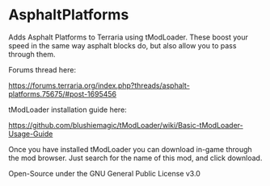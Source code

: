 # AsphaltPlatforms
Adds Asphalt Platforms to Terraria using tModLoader. These boost your speed in the same way asphalt blocks do, but also allow you to pass through them.


Forums thread here:

https://forums.terraria.org/index.php?threads/asphalt-platforms.75675/#post-1695456

tModLoader installation guide here:

https://github.com/blushiemagic/tModLoader/wiki/Basic-tModLoader-Usage-Guide

Once you have installed tModLoader you can download in-game through the mod browser. Just search for the name of this mod, and click download.

Open-Source under the GNU General Public License v3.0
